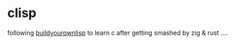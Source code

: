 # clisp

following [buildyourownlisp](https://www.buildyourownlisp.com/) to learn c after getting smashed by zig & rust ....